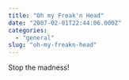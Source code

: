 ```yaml
---
title: "Oh my Freak'n Head"
date: "2007-02-01T22:44:06.000Z"
categories: 
  - "general"
slug: "oh-my-freakn-head"
---
```


Stop the madness!
